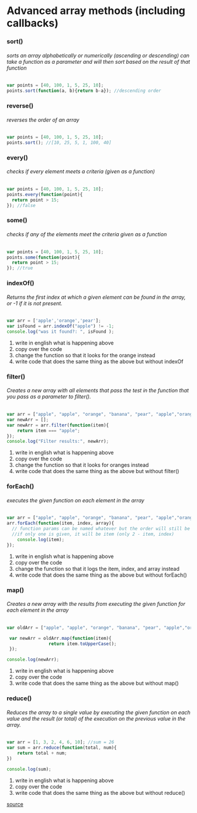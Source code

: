 # Advanced array methods (including callbacks)
### sort()
###### sorts an array alphabetically or numerically (ascending or descending) can take a function as a parameter and will then sort based on the result of that function
```js
var points = [40, 100, 1, 5, 25, 10];
points.sort(function(a, b){return b-a}); //descending order
```
### reverse()
###### reverses the order of an array
```js
var points = [40, 100, 1, 5, 25, 10];
points.sort(); //[10, 25, 5, 1, 100, 40]
```
### every()
###### checks if every element meets a criteria (given as a function)
```js
var points = [40, 100, 1, 5, 25, 10];
points.every(function(point){
  return point > 15;
}); //false
```

### some()
###### checks if any of the elements meet the criteria given as a function
```js
var points = [40, 100, 1, 5, 25, 10];
points.some(function(point){
  return point > 15;
}); //true
```

### indexOf()
###### Returns the first index at which a given element can be found in the array, or -1 if it is not present.

```js
var arr = ['apple','orange','pear'];
var isFound = arr.indexOf("apple") != -1;
console.log("was it found?: ", isFound );
 ```
 1) write in english what is happening above
 2) copy over the code
 3) change the function so that it looks for the orange instead
 4) write code that does the same thing as the above but without indexOf

### filter()
###### Creates a new array with all elements that pass the test in the function that you pass as a parameter to filter().
```js
var arr = ["apple", "apple", "orange", "banana", "pear", "apple","orange"];
var newArr = [];
var newArr = arr.filter(function(item){
    return item === "apple";
});
console.log("Filter results:", newArr);

```
1) write in english what is happening above
2) copy over the code
3) change the function so that it looks for oranges instead
4) write code that does the same thing as the above but without filter()

### forEach()
###### executes the given function on each element in the array
```js
var arr = ["apple", "apple", "orange", "banana", "pear", "apple","orange"];
arr.forEach(function(item, index, array){
  // function params can be named whatever but the order will still be item, index, array
  //if only one is given, it will be item (only 2 - item, index)
	console.log(item);
});
```

1) write in english what is happening above
2) copy over the code
3) change the function so that it logs the item, index, and array instead
4) write code that does the same thing as the above but without forEach()

### map()
###### Creates a new array with the results from executing the given function for each element in the array

```js
var oldArr = ["apple", "apple", "orange", "banana", "pear", "apple","orange"];

 var newArr = oldArr.map(function(item){
 				return item.toUpperCase();
 });

console.log(newArr);
```
1) write in english what is happening above
2) copy over the code
3) write code that does the same thing as the above but without map()

### reduce()
###### Reduces the array to a single value by executing the given function on each value and the result (or total) of the  execution on the previous value in the array.


```js
var arr = [1, 3, 2, 4, 6, 10]; //sum = 26
var sum = arr.reduce(function(total, num){
	return total + num;
})

console.log(sum);
```

1) write in english what is happening above
2) copy over the code
3) write code that does the same thing as the above but without reduce()

[source](http://colintoh.com/blog/5-array-methods-that-you-should-use-today)
